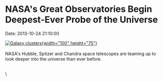 NASA\'s Great Observatories Begin Deepest-Ever Probe of the Universe
====================================================================

Date: 2013-10-24 21:10:00

[![Galaxy
clusters](http://www.jpl.nasa.gov/images/spitzer/20131024/spitzer20131024-th.jpg){width="100"
height="75"}](http://www.jpl.nasa.gov/news/news.php?release=2013-306&rn=news.xml&rst=3929)\
\
NASA\'s Hubble, Spitzer and Chandra space telescopes are teaming up to
look deeper into the universe than ever before.

\
\
